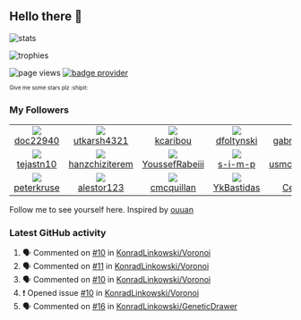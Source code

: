 ## Hello there 👋

![stats](https://github-readme-stats.vercel.app/api?username=KonradLinkowski&hide_title=true&show_icons=true&include_all_commits=true&text_color=2f80ed&count_private=true)

![trophies](https://github-profile-trophy.vercel.app/?username=konradlinkowski)

![page views](https://komarev.com/ghpvc/?username=konradlinkowski&color=brightgreen)
[![badge provider](https://anybadge.herokuapp.com/badge?label=create&message=your%20own%20badge)](https://github.com/KonradLinkowski/AnyBadge)

<sub><sub>Give me some stars plz :shipit:</sub></sub>

### My Followers
<!--START_SECTION:top-followers-->
<table><tr>
  <td align="center">
    <a href="https://github.com/doc22940">
      <img src="https://avatars3.githubusercontent.com/u/57328920?v=4" />
      <br />
      doc22940
    </a> 
  </td>

  <td align="center">
    <a href="https://github.com/utkarsh4321">
      <img src="https://avatars2.githubusercontent.com/u/30936607?v=4" />
      <br />
      utkarsh4321
    </a> 
  </td>

  <td align="center">
    <a href="https://github.com/kcaribou">
      <img src="https://avatars3.githubusercontent.com/u/55296314?v=4" />
      <br />
      kcaribou
    </a> 
  </td>

  <td align="center">
    <a href="https://github.com/dfoltynski">
      <img src="https://avatars1.githubusercontent.com/u/53613664?v=4" />
      <br />
      dfoltynski
    </a> 
  </td>

  <td align="center">
    <a href="https://github.com/gabrielhmelo">
      <img src="https://avatars2.githubusercontent.com/u/50870406?v=4" />
      <br />
      gabrielhmelo
    </a> 
  </td>

  <td align="center">
    <a href="https://github.com/trylinka">
      <img src="https://avatars1.githubusercontent.com/u/39160193?v=4" />
      <br />
      trylinka
    </a> 
  </td></tr>
<tr>
  <td align="center">
    <a href="https://github.com/tejastn10">
      <img src="https://avatars2.githubusercontent.com/u/52375207?v=4" />
      <br />
      tejastn10
    </a> 
  </td>

  <td align="center">
    <a href="https://github.com/hanzchiziterem">
      <img src="https://avatars1.githubusercontent.com/u/66650409?v=4" />
      <br />
      hanzchiziterem
    </a> 
  </td>

  <td align="center">
    <a href="https://github.com/YoussefRabeiii">
      <img src="https://avatars0.githubusercontent.com/u/26309006?v=4" />
      <br />
      YoussefRabeiii
    </a> 
  </td>

  <td align="center">
    <a href="https://github.com/s-i-m-p">
      <img src="https://avatars0.githubusercontent.com/u/71843632?v=4" />
      <br />
      s-i-m-p
    </a> 
  </td>

  <td align="center">
    <a href="https://github.com/usmcamgrimm">
      <img src="https://avatars0.githubusercontent.com/u/4663503?v=4" />
      <br />
      usmcamgrimm
    </a> 
  </td>

  <td align="center">
    <a href="https://github.com/anajuliabit">
      <img src="https://avatars0.githubusercontent.com/u/50335980?v=4" />
      <br />
      anajuliabit
    </a> 
  </td></tr>
<tr>
  <td align="center">
    <a href="https://github.com/peterkruse">
      <img src="https://avatars3.githubusercontent.com/u/28764957?v=4" />
      <br />
      peterkruse
    </a> 
  </td>

  <td align="center">
    <a href="https://github.com/alestor123">
      <img src="https://avatars2.githubusercontent.com/u/51041424?v=4" />
      <br />
      alestor123
    </a> 
  </td>

  <td align="center">
    <a href="https://github.com/cmcquillan">
      <img src="https://avatars3.githubusercontent.com/u/1778268?v=4" />
      <br />
      cmcquillan
    </a> 
  </td>

  <td align="center">
    <a href="https://github.com/YkBastidas">
      <img src="https://avatars2.githubusercontent.com/u/44125021?v=4" />
      <br />
      YkBastidas
    </a> 
  </td>

  <td align="center">
    <a href="https://github.com/Celkowy">
      <img src="https://avatars3.githubusercontent.com/u/28812904?v=4" />
      <br />
      Celkowy
    </a> 
  </td>

  <td align="center">
    <a href="https://github.com/uriyyo">
      <img src="https://avatars2.githubusercontent.com/u/32038156?v=4" />
      <br />
      uriyyo
    </a> 
  </td></tr></table>
<!--END_SECTION:top-followers-->

Follow me to see yourself here. Inspired by [ouuan](https://github.com/ouuan/ouuan)

### Latest GitHub activity
<!--START_SECTION:activity-->
1. 🗣 Commented on [#10](https://github.com/KonradLinkowski/Voronoi/issues/10) in [KonradLinkowski/Voronoi](https://github.com/KonradLinkowski/Voronoi)
2. 🗣 Commented on [#11](https://github.com/KonradLinkowski/Voronoi/issues/11) in [KonradLinkowski/Voronoi](https://github.com/KonradLinkowski/Voronoi)
3. 🗣 Commented on [#10](https://github.com/KonradLinkowski/Voronoi/issues/10) in [KonradLinkowski/Voronoi](https://github.com/KonradLinkowski/Voronoi)
4. ❗️ Opened issue [#10](https://github.com/KonradLinkowski/Voronoi/issues/10) in [KonradLinkowski/Voronoi](https://github.com/KonradLinkowski/Voronoi)
5. 🗣 Commented on [#16](https://github.com/KonradLinkowski/GeneticDrawer/issues/16) in [KonradLinkowski/GeneticDrawer](https://github.com/KonradLinkowski/GeneticDrawer)
<!--END_SECTION:activity-->
